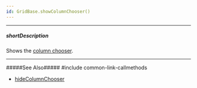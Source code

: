 ```yaml
---
id: GridBase.showColumnChooser()
---
```

---
##### shortDescription
Shows the [column chooser]({basewidgetpath}/Configuration/columnChooser/).

---
#####See Also#####
#include common-link-callmethods
- [hideColumnChooser]({basewidgetpath}/Methods/#hideColumnChooser)
